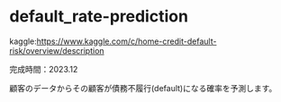 # default_rate-prediction

kaggle:https://www.kaggle.com/c/home-credit-default-risk/overview/description

完成時間：2023.12

顧客のデータからその顧客が債務不履行(default)になる確率を予測します。



